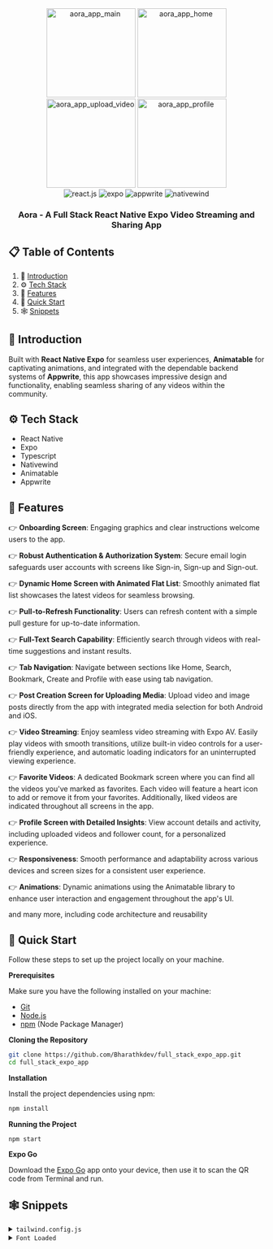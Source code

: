 <div align="center">
  <img width="175" alt="aora_app_main" src="https://github.com/Bharathkdev/full_stack_expo_app/assets/46343966/ab653919-1182-4b2e-adad-41f125200654">
  <img width="175" alt="aora_app_home" src="https://github.com/Bharathkdev/full_stack_expo_app/assets/46343966/fecc02eb-b3a4-4ef4-8f44-6eae74b6938e">
  <img width="175" alt="aora_app_upload_video" src="https://github.com/Bharathkdev/full_stack_expo_app/assets/46343966/12984055-bbf7-4ee1-8139-644f56ca782c">
  <img width="175" alt="aora_app_profile" src="https://github.com/Bharathkdev/full_stack_expo_app/assets/46343966/cc0c9256-b943-4c6a-80d0-de5b40e10e31">
</div>  

<div align="center">
  <div>
    <img src="https://img.shields.io/badge/-React_Native-black?style=for-the-badge&logoColor=black&logo=react&color=61DAFB" alt="react.js" />
     <img src="https://img.shields.io/badge/Expo-fff.svg?style=for-the-badge&logo=EXPO&logoColor=black&color=FFA001" alt="expo" />
    <img src="https://img.shields.io/badge/-Appwrite-black?style=for-the-badge&logoColor=black&logo=appwrite&color=FD366E" alt="appwrite" />
    <img src="https://img.shields.io/badge/NativeWind-black?style=for-the-badge&logoColor=black&logo=tailwindcss&color=06B6D4" alt="nativewind" />
  </div>

  <h3 align="center">Aora - A Full Stack React Native Expo Video Streaming and Sharing App</h3>
</div>

## 📋 <a name="table">Table of Contents</a>

1. 🤖 [Introduction](#introduction)
2. ⚙️ [Tech Stack](#tech-stack)
3. 🔋 [Features](#features)
4. 🤸 [Quick Start](#quick-start)
5. 🕸️ [Snippets](#snippets)

## <a name="introduction">🤖 Introduction</a>

Built with **React Native Expo** for seamless user experiences, **Animatable** for captivating animations, and integrated with the dependable backend systems of **Appwrite**, 
this app showcases impressive design and functionality, enabling seamless sharing of any videos within the community.

## <a name="tech-stack">⚙️ Tech Stack</a>

- React Native
- Expo
- Typescript
- Nativewind
- Animatable
- Appwrite

## <a name="features">🔋 Features</a>

👉 **Onboarding Screen**: Engaging graphics and clear instructions welcome users to the app.

👉 **Robust Authentication & Authorization System**: Secure email login safeguards user accounts with screens like Sign-in, Sign-up and Sign-out.

👉 **Dynamic Home Screen with Animated Flat List**: Smoothly animated flat list showcases the latest videos for seamless browsing.

👉 **Pull-to-Refresh Functionality**: Users can refresh content with a simple pull gesture for up-to-date information.

👉 **Full-Text Search Capability**: Efficiently search through videos with real-time suggestions and instant results.

👉 **Tab Navigation**: Navigate between sections like Home, Search, Bookmark, Create and Profile with ease using tab navigation.

👉 **Post Creation Screen for Uploading Media**: Upload video and image posts directly from the app with integrated media selection for both Android and iOS.

👉 **Video Streaming**: Enjoy seamless video streaming with Expo AV. Easily play videos with smooth transitions, utilize built-in video controls for a user-friendly experience, and automatic loading indicators for an uninterrupted viewing experience.

👉 **Favorite Videos**: A dedicated Bookmark screen where you can find all the videos you've marked as favorites. Each video will feature a heart icon to add or remove it from your favorites. Additionally, liked videos are indicated throughout all screens in the app. 

👉 **Profile Screen with Detailed Insights**: View account details and activity, including uploaded videos and follower count, for a personalized experience.

👉 **Responsiveness**: Smooth performance and adaptability across various devices and screen sizes for a consistent user experience.

👉 **Animations**: Dynamic animations using the Animatable library to enhance user interaction and engagement throughout the app's UI.

and many more, including code architecture and reusability 

## <a name="quick-start">🤸 Quick Start</a>

Follow these steps to set up the project locally on your machine.

**Prerequisites**

Make sure you have the following installed on your machine:

- [Git](https://git-scm.com/)
- [Node.js](https://nodejs.org/en)
- [npm](https://www.npmjs.com/) (Node Package Manager)

**Cloning the Repository**

```bash
git clone https://github.com/Bharathkdev/full_stack_expo_app.git
cd full_stack_expo_app
```
**Installation**

Install the project dependencies using npm:

```bash
npm install
```

**Running the Project**

```bash
npm start
```

**Expo Go**

Download the [Expo Go](https://expo.dev/go) app onto your device, then use it to scan the QR code from Terminal and run.

## <a name="snippets">🕸️ Snippets</a>

<details>
<summary><code>tailwind.config.js</code></summary>

```javascript
/** @type {import('tailwindcss').Config} */
module.exports = {
  content: ["./app/**/*.{js,jsx,ts,tsx}", "./components/**/*.{js,jsx,ts,tsx}"],
  theme: {
    extend: {
      colors: {
        primary: "#161622",
        secondary: {
          DEFAULT: "#FF9C01",
          100: "#FF9001",
          200: "#FF8E01",
        },
        black: {
          DEFAULT: "#000",
          100: "#1E1E2D",
          200: "#232533",
        },
        gray: {
          100: "#CDCDE0",
        },
      },
      fontFamily: {
        pthin: ["Poppins-Thin", "sans-serif"],
        pextralight: ["Poppins-ExtraLight", "sans-serif"],
        plight: ["Poppins-Light", "sans-serif"],
        pregular: ["Poppins-Regular", "sans-serif"],
        pmedium: ["Poppins-Medium", "sans-serif"],
        psemibold: ["Poppins-SemiBold", "sans-serif"],
        pbold: ["Poppins-Bold", "sans-serif"],
        pextrabold: ["Poppins-ExtraBold", "sans-serif"],
        pblack: ["Poppins-Black", "sans-serif"],
      },
    },
  },
  plugins: [],
};
```

</details>

<details>
<summary><code>Font Loaded</code></summary>

```javascript
const [fontsLoaded, error] = useFonts({
  "Poppins-Black": require("../assets/fonts/Poppins-Black.ttf"),
  "Poppins-Bold": require("../assets/fonts/Poppins-Bold.ttf"),
  "Poppins-ExtraBold": require("../assets/fonts/Poppins-ExtraBold.ttf"),
  "Poppins-ExtraLight": require("../assets/fonts/Poppins-ExtraLight.ttf"),
  "Poppins-Light": require("../assets/fonts/Poppins-Light.ttf"),
  "Poppins-Medium": require("../assets/fonts/Poppins-Medium.ttf"),
  "Poppins-Regular": require("../assets/fonts/Poppins-Regular.ttf"),
  "Poppins-SemiBold": require("../assets/fonts/Poppins-SemiBold.ttf"),
  "Poppins-Thin": require("../assets/fonts/Poppins-Thin.ttf"),
});

useEffect(() => {
  if (error) throw error;

  if (fontsLoaded) {
    SplashScreen.hideAsync();
  }
}, [fontsLoaded, error]);

if (!fontsLoaded && !error) {
  return null;
}
```

</details>
